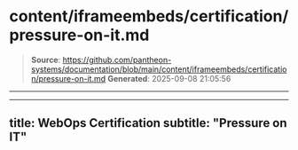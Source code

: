 # content/iframeembeds/certification/pressure-on-it.md

> **Source**: https://github.com/pantheon-systems/documentation/blob/main/content/iframeembeds/certification/pressure-on-it.md
> **Generated**: 2025-09-08 21:05:56

---

---
title: WebOps Certification
subtitle: "Pressure on IT"
---

<Partial file="certification-guide/pressure-on-it.md" />

